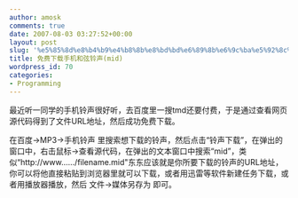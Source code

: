 ```yaml
---
author: amosk
comments: true
date: 2007-08-03 03:27:52+00:00
layout: post
slug: '%e5%85%8d%e8%b4%b9%e4%b8%8b%e8%bd%bd%e6%89%8b%e6%9c%ba%e5%92%8c%e5%bc%a6%e9%93%83%e5%a3%b0mid'
title: 免费下载手机和弦铃声(mid)
wordpress_id: 70
categories:
- Programming
---
```


最近听一同学的手机铃声很好听，去百度里一搜tmd还要付费，于是通过查看网页源代码得到了文件URL地址，然后成功免费下载。

在百度->MP3->手机铃声 里搜索想下载的铃声，然后点击“铃声下载”，在弹出的窗口中，右击鼠标->查看源代码，在弹出的文本窗口中搜索“mid”，类似“http://www....../filename.mid"东东应该就是你所要下载的铃声的URL地址，你可以将他直接粘贴到浏览器里就可以下载，或者用迅雷等软件新建任务下载，或者用播放器播放，然后 文件->媒体另存为 即可。
